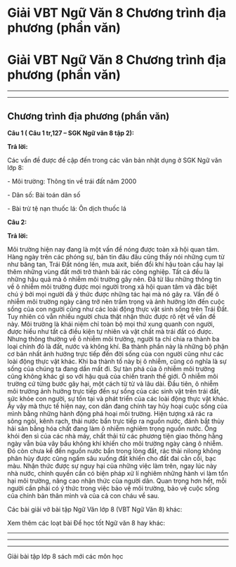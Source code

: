 # Giải VBT Ngữ Văn 8 Chương trình địa phương (phần văn)

# Giải VBT Ngữ Văn 8 Chương trình địa phương (phần văn)

* * *

* * *

## Chương trình địa phương (phần văn)

**Câu 1 ( Câu 1 tr,127 – SGK Ngữ văn 8 tập 2):**

**Trả lời:**

Các vấn đề được đề cập đến trong các văn bản nhật dụng ở SGK Ngữ văn lớp 8: 

\- Môi trường: Thông tin về trái đất năm 2000 

\- Dân số: Bài toán dân số 

\- Bài trừ tệ nạn thuốc lá: Ôn dịch thuốc lá 

**Câu 2:**

**Trả lời:**

Môi trường hiện nay đang là một vấn đề nóng được toàn xã hội quan tâm. Hàng ngày trên các phóng sự, bản tin đâu đâu cũng thấy nói những cụm từ như băng tan, Trái Đất nóng lên, mưa axit, biến đổi khí hậu toàn cầu hay lại thêm những vùng đất mới trở thành bãi rác công nghiệp. Tất cả đều là những hậu quả mà ô nhiễm môi trường gây nên. Đã từ lâu những thông tin về ô nhiễm môi trường được mọi người trong xã hội quan tâm và đăc biệt chú ý bởi mọi người đã ý thức được những tác hại mà nó gây ra. Vấn đề ô nhiễm môi trường ngày càng trở nên trầm trọng và ảnh hưởng lớn đến cuộc sống của con người cũng như các loài động thực vật sinh sống trên Trái Đất. Tuy nhiên có vẫn nhiều người chưa thật nhận thức được rõ rệt về vấn đề này. Môi trường là khái niệm chỉ toàn bộ mọi thứ xung quanh con người, được hiểu như tất cả điều kiện tự nhiên và vật chất mà trái đất có được. Nhưng thông thường về ô nhiễm môi trường, người ta chỉ chia ra thành ba loại chính đó là đất, nước và không khí. Ba thành phần này là những bộ phận cơ bản nhất ảnh hưởng trực tiếp đến đời sống của con người cũng như các loài động thực vật khác. Khi ba thành tố này bị ô nhiễm, cũng có nghĩa là sự sống của chúng ta đang dần mất đi. Sự tàn phá của ô nhiễm môi trường cũng không khác gì so với hậu quả của chiến tranh thế giới. Ô nhiễm môi trường cứ từng bước gây hại, một cách từ từ và lâu dài. Đầu tiên, ô nhiễm môi trường ảnh hưởng trực tiếp đến sự sống của các sinh vật trên trái đất, sức khỏe con người, sự tồn tại và phát triển của các loài động thực vật khác. Ấy vậy mà thực tế hiện nay, con dân đang chính tay hủy hoại cuộc sống của mình bằng những hành động phá hoại môi trường. Hiện tượng xả rác ra sông ngòi, kênh rạch, thải nước bẩn trực tiếp ra nguồn nước, đánh bắt thủy hải sản bằng hóa chất đang làm ô nhiễm nghiêm trọng nguồn nước. Ống khói đen sì của các nhà máy, chất thải từ các phương tiện giao thông hằng ngày vẫn bủa vây bầu không khí khiến cho môi trường ngày càng ô nhiễm. Đó còn chưa kể đến nguồn nước bẩn trong lòng đất, rác thải nilong không phân hủy được cũng ngấm sâu xuống đất khiến cho đất đai cằn cỗi, bạc màu. Nhận thức được sự nguy hại của những việc làm trên, ngay lúc này nhà nước, chính quyền cần có biện pháp xử lí nghiêm những hành vi làm tổn hại môi trường, nâng cao nhận thức của người dân. Quan trọng hơn hết, mỗi người cần phải có ý thức trong việc bảo vệ môi trường, bảo vệ cuộc sống của chính bản thân mình và của cả con cháu về sau. 

Các bài giải vở bài tập Ngữ Văn lớp 8 (VBT Ngữ Văn 8) khác:

Xem thêm các loạt bài Để học tốt Ngữ văn 8 hay khác:

* * *

* * *

* * *

Giải bài tập lớp 8 sách mới các môn học
